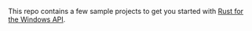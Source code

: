 This repo contains a few sample projects to get you started with [Rust for the Windows API](https://github.com/microsoft/windows-rs).

